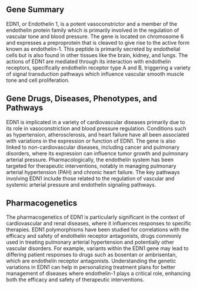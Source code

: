 ## Gene Summary
EDN1, or Endothelin 1, is a potent vasoconstrictor and a member of the endothelin protein family which is primarily involved in the regulation of vascular tone and blood pressure. The gene is located on chromosome 6 and expresses a preproprotein that is cleaved to give rise to the active form known as endothelin-1. This peptide is primarily secreted by endothelial cells but is also found in other tissues like the brain, kidney, and lungs. The actions of EDN1 are mediated through its interaction with endothelin receptors, specifically endothelin receptor type A and B, triggering a variety of signal transduction pathways which influence vascular smooth muscle tone and cell proliferation.

## Gene Drugs, Diseases, Phenotypes, and Pathways
EDN1 is implicated in a variety of cardiovascular diseases primarily due to its role in vasoconstriction and blood pressure regulation. Conditions such as hypertension, atherosclerosis, and heart failure have all been associated with variations in the expression or function of EDN1. The gene is also linked to non-cardiovascular diseases, including cancer and pulmonary disorders, where its expression can influence tumor growth and pulmonary arterial pressure. Pharmacologically, the endothelin system has been targeted for therapeutic interventions, notably in managing pulmonary arterial hypertension (PAH) and chronic heart failure. The key pathways involving EDN1 include those related to the regulation of vascular and systemic arterial pressure and endothelin signaling pathways.

## Pharmacogenetics
The pharmacogenetics of EDN1 is particularly significant in the context of cardiovascular and renal diseases, where it influences responses to specific therapies. EDN1 polymorphisms have been studied for correlations with the efficacy and safety of endothelin receptor antagonists, drugs commonly used in treating pulmonary arterial hypertension and potentially other vascular disorders. For example, variants within the EDN1 gene may lead to differing patient responses to drugs such as bosentan or ambrisentan, which are endothelin receptor antagonists. Understanding the genetic variations in EDN1 can help in personalizing treatment plans for better management of diseases where endothelin-1 plays a critical role, enhancing both the efficacy and safety of therapeutic interventions.